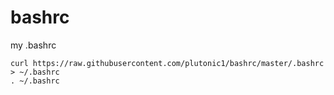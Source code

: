 # bashrc


my .bashrc

```shell
curl https://raw.githubusercontent.com/plutonic1/bashrc/master/.bashrc > ~/.bashrc
. ~/.bashrc
```
